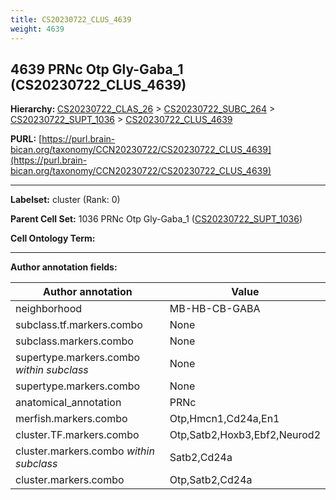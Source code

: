 ```yaml
---
title: CS20230722_CLUS_4639
weight: 4639
---
```

## 4639 PRNc Otp Gly-Gaba_1 (CS20230722_CLUS_4639)
<b>Hierarchy: </b>
[CS20230722_CLAS_26](../CS20230722_CLAS_26) >
[CS20230722_SUBC_264](../CS20230722_SUBC_264) >
[CS20230722_SUPT_1036](../CS20230722_SUPT_1036) >
[CS20230722_CLUS_4639](../CS20230722_CLUS_4639)

**PURL:** [https://purl.brain-bican.org/taxonomy/CCN20230722/CS20230722_CLUS_4639](https://purl.brain-bican.org/taxonomy/CCN20230722/CS20230722_CLUS_4639)

---


**Labelset:** cluster (Rank: 0)

**Parent Cell Set:** 1036 PRNc Otp Gly-Gaba_1 ([CS20230722_SUPT_1036](../CS20230722_SUPT_1036))



**Cell Ontology Term:** 

[MARKER GENES.]: #


---

[TRANSFERRED ANNOTATIONS.]: #


[AUTHOR ANNOTATION FIELDS.]: #


**Author annotation fields:**

| Author annotation | Value |
|-------------------|-------|
|neighborhood|MB-HB-CB-GABA|
|subclass.tf.markers.combo|None|
|subclass.markers.combo|None|
|supertype.markers.combo _within subclass_|None|
|supertype.markers.combo|None|
|anatomical_annotation|PRNc|
|merfish.markers.combo|Otp,Hmcn1,Cd24a,En1|
|cluster.TF.markers.combo|Otp,Satb2,Hoxb3,Ebf2,Neurod2|
|cluster.markers.combo _within subclass_|Satb2,Cd24a|
|cluster.markers.combo|Otp,Satb2,Cd24a|
